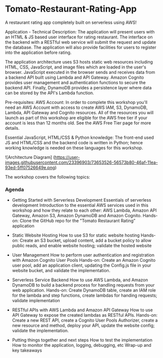 # Tomato-Restaurant-Rating-App
A restaurant rating app completely built on serverless using AWS!

Application - Technical Description:
The application will present users with an HTML & JS based user interface for rating restaurant. The interface on the backend with a RESTful web service will submit the request and update the database. The application will also provide facilities for users to register into the application before rating.

The application architecture uses S3 hosts static web resources including HTML, CSS, JavaScript, and image files which are loaded in the user's browser. JavaScript executed in the browser sends and receives data from a backend API built using Lambda and API Gateway. Amazon Cognito provides user management and authentication functions to secure the backend API. Finally, DynamoDB provides a persistence layer where data can be stored by the API's Lambda function.

Pre-requisites:
AWS Account: In order to complete this workshop you'll need an AWS Account with access to create AWS IAM, S3, DynamoDB, Lambda, API Gateway and Cognito resources. All of the resources you will launch as part of this workshop are eligible for the AWS free tier if your account is less than 12 months old. See the AWS Free Tier page for more details.

Essential JavaScript, HTML/CSS & Python knowledge: The front-end used JS and HTML/CSS and the backend code is written in Python; hence working knowledge is needed on these languages for this workshop.

![Architecture Diagram] (https://user-images.githubusercontent.com/23396903/73653526-56573b80-46af-11ea-93ed-5ff07526649e.png)

The workshop covers the following topics:

### Agenda
* Getting Started with Serverless Development
    Essentials of serverless development
    Introduction to the essential AWS services used in this workshop and how they relate to each other: AWS Lambda, Amazon API Gateway, Amazon S3, Amazon DynamoDB and Amazon Cognito.
    Hands-on: Clone the GitHub repo for the "Tomato Restaurant Rating” application

* Static Website Hosting
How to use S3 for static website hosting
Hands-on: Create an S3 bucket, upload content, add a bucket policy to allow public reads, and enable website hosting; validate the hosted website

* User Management
How to perform user authentication and registration with Amazon Cognito User Pools
Hands-on: Create an Amazon Cognito user pool, add an application client, updating the Config.js file in your website bucket, and validate the implementation.

* Serverless Service Backend
How to use AWS Lambda, and Amazon DynamoDB to build a backend process for handling requests from your web application.
Hands-on: Create DynamoDB table, create an IAM role for the lambda and step functions, create lambdas for handing requests; validate implementation

* RESTful APIs with AWS Lambda and Amazon API Gateway
How to use API Gateway to expose the created lambdas as RESTful APIs.
Hands-on: Create a new REST API, create a Cognito User Pools Authorizer, create a new resource and method, deploy your API, update the website config; validate the implementation.

* Putting things together and next steps
How to test the implementation
How to monitor the application, logging, debugging, etc
Wrap-up and key takeaways
